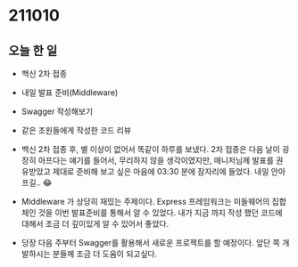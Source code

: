 # 211010

## 오늘 한 일

- 백신 2차 접종
- 내일 발표 준비(Middleware)
- Swagger 작성해보기
- 같은 조원들에게 작성한 코드 리뷰

- 백신 2차 접종 후, 별 이상이 없어서 똑같이 하루를 보냈다. 2차 접종은 다음 날이 굉장히 아프다는 얘기를 들어서, 무리하지 않을 생각이였지만, 매니저님께 발표를 권유받았고 제대로 준비해 보고 싶은 마음에 03:30 분에 잠자리에 들었다. 내일 안아프길.. 😂

- Middleware 가 상당히 재밌는 주제이다. Express 프레임워크는 미들웨어의 집합체인 것을 이번 발표준비를 통해서 알 수 있었다. 내가 지금 까지 작성 했던 코드에 대해서 조금 더 깊이있게 알 수 있어서 좋았다.

- 당장 다음 주부터 Swagger를 활용해서 새로운 프로젝트를 할 예정이다. 앞단 쪽 개발하시는 분들께 조금 더 도움이 되고싶다.